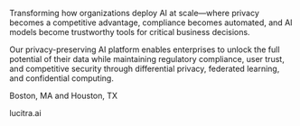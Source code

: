 Transforming how organizations deploy AI at scale—where privacy becomes a competitive advantage, compliance becomes automated, and AI models become trustworthy tools for critical business decisions.

Our privacy-preserving AI platform enables enterprises to unlock the full potential of their data while maintaining regulatory compliance, user trust, and competitive security through differential privacy, federated learning, and confidential computing.

Boston, MA and Houston, TX

lucitra.ai
